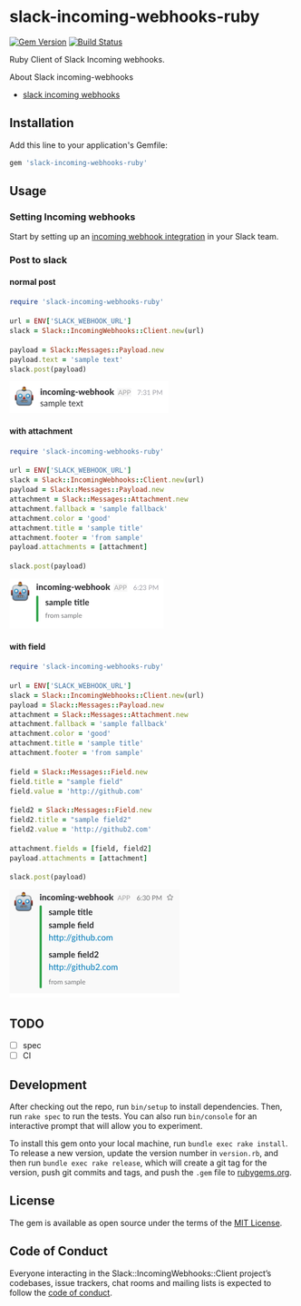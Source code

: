 # slack-incoming-webhooks-ruby

[![Gem Version](https://badge.fury.io/rb/slack-incoming-webhooks-ruby.svg)](https://badge.fury.io/rb/slack-incoming-webhooks-ruby)
[![Build Status](https://travis-ci.org/naoto0822/slack-incoming-webhooks-ruby.svg?branch=master)](https://travis-ci.org/naoto0822/slack-incoming-webhooks-ruby)

Ruby Client of Slack Incoming webhooks.

About Slack incoming-webhooks
- [slack incoming webhooks](https://api.slack.com/incoming-webhooks)

## Installation

Add this line to your application's Gemfile:

```ruby
gem 'slack-incoming-webhooks-ruby'
```

## Usage

### Setting Incoming webhooks

Start by setting up an [incoming webhook integration](https://my.slack.com/services/new/incoming-webhook/) in your Slack team.

### Post to slack

#### normal post

```ruby
require 'slack-incoming-webhooks-ruby'

url = ENV['SLACK_WEBHOOK_URL']
slack = Slack::IncomingWebhooks::Client.new(url)

payload = Slack::Messages::Payload.new
payload.text = 'sample text'
slack.post(payload)
```

![normal](./images/normal.png)

#### with attachment

```ruby
require 'slack-incoming-webhooks-ruby'

url = ENV['SLACK_WEBHOOK_URL']
slack = Slack::IncomingWebhooks::Client.new(url)
payload = Slack::Messages::Payload.new
attachment = Slack::Messages::Attachment.new
attachment.fallback = 'sample fallback'
attachment.color = 'good'
attachment.title = 'sample title'
attachment.footer = 'from sample'
payload.attachments = [attachment]

slack.post(payload)
```

![attachment](./images/attachment.png)

#### with field

```ruby
require 'slack-incoming-webhooks-ruby'

url = ENV['SLACK_WEBHOOK_URL']
slack = Slack::IncomingWebhooks::Client.new(url)
payload = Slack::Messages::Payload.new
attachment = Slack::Messages::Attachment.new
attachment.fallback = 'sample fallback'
attachment.color = 'good'
attachment.title = 'sample title'
attachment.footer = 'from sample'

field = Slack::Messages::Field.new
field.title = "sample field"
field.value = 'http://github.com'

field2 = Slack::Messages::Field.new
field2.title = "sample field2"
field2.value = 'http://github2.com'

attachment.fields = [field, field2]
payload.attachments = [attachment]

slack.post(payload)
```

![field](./images/field.png)

## TODO

- [ ] spec
- [ ] CI

## Development

After checking out the repo, run `bin/setup` to install dependencies. Then, run `rake spec` to run the tests. You can also run `bin/console` for an interactive prompt that will allow you to experiment.

To install this gem onto your local machine, run `bundle exec rake install`. To release a new version, update the version number in `version.rb`, and then run `bundle exec rake release`, which will create a git tag for the version, push git commits and tags, and push the `.gem` file to [rubygems.org](https://rubygems.org).

## License

The gem is available as open source under the terms of the [MIT License](http://opensource.org/licenses/MIT).

## Code of Conduct

Everyone interacting in the Slack::IncomingWebhooks::Client project’s codebases, issue trackers, chat rooms and mailing lists is expected to follow the [code of conduct](https://github.com/naoto0822/slack-incoming-webhooks-ruby/blob/master/CODE_OF_CONDUCT.md).
